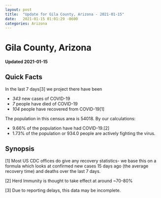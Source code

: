 ```yaml
---
layout: post
title:  "Update for Gila County, Arizona - 2021-01-15"
date:   2021-01-15 01:01:29 -0600
categories: Arizona
---
```


# Gila County, Arizona
#### Updated 2021-01-15

## Quick Facts

In the last 7 days[3] we project there have been
- *343* new cases of COVID-19
- *7* people have died of COVID-19
- *104* people have recovered from COVID-19[1]

The population in this census area is 54018. By our calculations:
- 9.66% of the population have had COVID-19.[2]
- 1.73% of the population or 934.0 people are actively fighting the virus.

## Synopsis




[1] Most US CDC offices do give any recovery statistics- we base this on a formula which looks at confirmed new cases
15 days ago (the average recovery time) and deaths over the last 7 days.

[2] Herd Immunity is thought to take effect at around ~70-80%

[3] Due to reporting delays, this data may be incomplete.
 
    